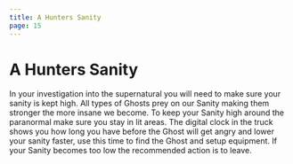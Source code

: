 ```yaml
---
title: A Hunters Sanity
page: 15
---
```


# A Hunters Sanity

In your investigation into the supernatural you will need to make sure your sanity is kept high. All types of Ghosts prey on our Sanity making them stronger the more insane we become.
To keep your Sanity high around the paranormal make sure you stay in lit areas.
The digital clock in the truck shows you how long you have before the Ghost will get angry and lower your sanity faster, use this time to find the Ghost and setup equipment. If your Sanity becomes too low the recommended action is to leave.
